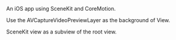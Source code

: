 An iOS app using SceneKit and CoreMotion.

Use the AVCaptureVideoPreviewLayer as the background of View.

SceneKit view as a subview of the root view.
